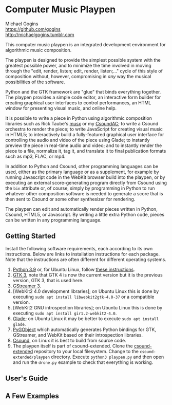 # Computer Music Playpen

Michael Gogins<br>
https://github.com/gogins<br>
http://michaelgogins.tumblr.com

This computer music playpen is an integrated development environment for 
algorithmic music composition. 

The playpen is designed to provide the simplest possible system with the greatest 
possible power, and to minimize the time involved in moving through the "edit, 
render, listen; edit, render, listen;..." cycle of this style of composition 
without, however, compromising in _any_ way the musical possibilities of the 
software.

Python and the GTK framework are "glue" that binds everything together. The 
playpen provides a simple code editor, an interactive form builder for 
creating graphical user interfaces to control performances, an HTML window for 
presenting visual music, and online help.

It is possible to write a piece in Python using algorithmic composition 
libraries such as Rick Taube's [musx](https://github.com/musx-admin/musx) 
or my [CsoundAC](https://github.com/gogins/csound-extended); to write a Csound 
orchestra to render the piece; to write JavaScript for creating visual music 
in HTML5; to interactively build a fully-featured graphical user interface for 
controlling the audio and video of the piece using Glade; to instantly preview 
the piece in real-time audio and video; and to instantly render the piece to a 
file, normalize it, tag it, and translate it to final publication formats such 
as mp3, FLAC, or mp4.

In addition to Python and Csound, other programming languages can be used, 
either as the primary language or as a supplement, for example by running 
Javascript code in the WebKit browser build into the playpen, or by executing 
an external score-generating program directly from Csound using the <CsScore> 
`bin` attribute or, of course, simply by programming in Python to run whatever 
other composition software is needed to generate a score that is then sent to 
Csound or some other synthesizer for rendering.

The playpen can edit and automatically render pieces written in Python, Csound, 
HTML5, or Javascript. By writing a little extra Python code, pieces can be 
written in any programming language.

## Getting Started

Install the following software requirements, each according to its own 
instructions. Below are links to installation instructions for each 
package. Note that the instructions are often different for different 
operating systems.

1. [Python 3.9](https://www.python.org/downloads/) or, for Ubuntu Linux, 
   follow [these instructions](https://linuxize.com/post/how-to-install-python-3-9-on-ubuntu-20-04/).
3. [GTK 3](https://www.gtk.org/docs/installations/), note that GTK 4 is now 
   the current version but it is the previous version, GTK 3, that is used here.
4. [GStreamer 3](https://gstreamer.freedesktop.org/documentation/installing/index.html?gi-language=c).
5. [WebKit2 4.0 development libraries]; on Ubuntu Linux this is done by 
   executing `sudo apt install libwebkit2gtk-4.0-37` or a compatible version.
6. [WebKit2 GNU introspection libraries]; on Ubuntu Linux this 
   is done by executing `sudo apt install gir1.2-webkit2-4.0`.
6. [Glade](https://wiki.gnome.org/Apps/Glade); on Ubuntu Linux it may be 
   better to execute `sudo apt install glade`.
2. [PyGObject](https://pygobject.readthedocs.io/en/latest/getting_started.html) 
   which automatically generates Python bindings for GTK, GStreamer, and WebKit 
   based on their introspection libraries.
7. [Csound](https://csound.com/download.html), on Linux it is best to build 
   from source code.
8. The playpen itself is part of csound-extended. Clone the 
   [csound-extended](https://github.com/gogins/csound-extended) repository to 
   your local filesystem. Change to the `csound-extended/playpen` directory. 
   Execute `python3 playpen.py` and then open and run the `drone.py` example 
   to check that everything is working.

## User's Guide

## A Few Examples